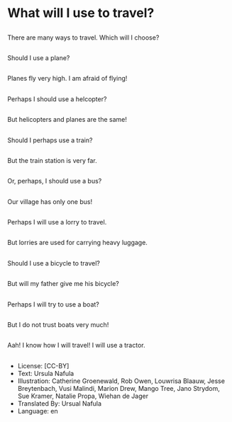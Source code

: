 # What will I use to travel?

##
There are many ways to
travel. Which will I
choose?

##
Should I use a plane?

##
Planes fly very high. I
am afraid of flying!

##
Perhaps I should use a
helcopter?

##
But helicopters and
planes are the same!

##
Should I perhaps use a
train?

##
But the train station is
very far.

##
Or, perhaps, I should
use a bus?

##
Our village has only one
bus!

##
Perhaps I will use a lorry
to travel.

##
But lorries are used for
carrying heavy luggage.

##
Should I use a bicycle to
travel?

##
But will my father give
me his bicycle?

##
Perhaps I will try to use
a boat?

##
But I do not trust boats
very much!

##
Aah! I know how I will
travel! I will use a
tractor.

##
* License: [CC-BY]
* Text: Ursula Nafula
* Illustration: Catherine Groenewald, Rob Owen, Louwrisa Blaauw, Jesse Breytenbach, Vusi Malindi, Marion Drew, Mango Tree, Jano Strydom, Sue Kramer, Natalie Propa, Wiehan de Jager
* Translated By: Ursual Nafula
* Language: en
